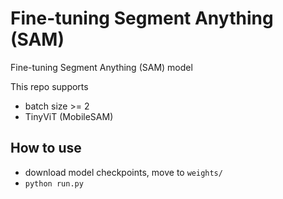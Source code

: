 # Fine-tuning Segment Anything (SAM)

Fine-tuning Segment Anything (SAM) model 

This repo supports
- batch size >= 2
- TinyViT (MobileSAM)

## How to use 

- download model checkpoints, move to ```weights/```
- ```python run.py```